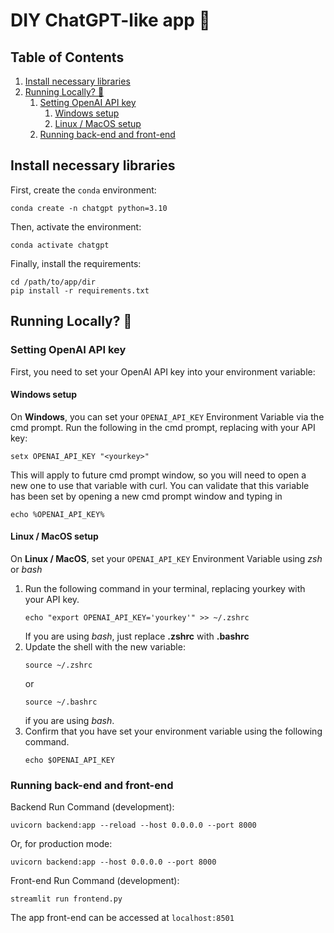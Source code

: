 # DIY ChatGPT-like app 🚀
## Table of Contents
1. [Install necessary libraries](#installlibs)
2. [Running Locally? 📍](#runlocal)
    1. [Setting OpenAI API key](#setting-openai-api-key)
        1. [Windows setup](#windows-setup)
        2. [Linux / MacOS setup](#linux--macos-setup)
    2. [Running back-end and front-end](#running-back-end-and-front-end)

##  **Install necessary libraries** <a name="installlibs"></a>
First, create the `conda` environment:
```
conda create -n chatgpt python=3.10
```

Then, activate the environment:
```
conda activate chatgpt
```

Finally, install the requirements:
```
cd /path/to/app/dir
pip install -r requirements.txt
```

## Running Locally? 📍 <a name="runlocal"></a>
### Setting OpenAI API key
First, you need to set your OpenAI API key into your environment variable:

#### Windows setup
On **Windows**, you can set your `OPENAI_API_KEY` Environment Variable via the cmd prompt. Run the following in the cmd prompt, replacing <yourkey> with your API key:
```
setx OPENAI_API_KEY "<yourkey>"
```

This will apply to future cmd prompt window, so you will need to open a new one to use that variable with curl. You can validate that this variable has been set by opening a new cmd prompt window and typing in 
```
echo %OPENAI_API_KEY%
```

#### Linux / MacOS setup
On **Linux / MacOS**, set your `OPENAI_API_KEY` Environment Variable using *zsh* or *bash*
1. Run the following command in your terminal, replacing yourkey with your API key.
    ```
    echo "export OPENAI_API_KEY='yourkey'" >> ~/.zshrc
    ```
    If you are using *bash*, just replace **.zshrc** with **.bashrc**
2. Update the shell with the new variable:
    ```
    source ~/.zshrc
    ```
    or
    ```
    source ~/.bashrc
    ```
    if you are using *bash*.
3. Confirm that you have set your environment variable using the following command.
    ```
    echo $OPENAI_API_KEY
    ```

### Running back-end and front-end
Backend Run Command (development):
```
uvicorn backend:app --reload --host 0.0.0.0 --port 8000
```

Or, for production mode:
```
uvicorn backend:app --host 0.0.0.0 --port 8000
```

Front-end Run Command (development):
```
streamlit run frontend.py
```

The app front-end can be accessed at `localhost:8501`